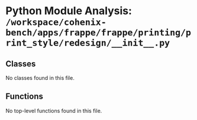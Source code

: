 # Python Module Analysis: `/workspace/cohenix-bench/apps/frappe/frappe/printing/print_style/redesign/__init__.py`

## Classes

No classes found in this file.


## Functions

No top-level functions found in this file.
